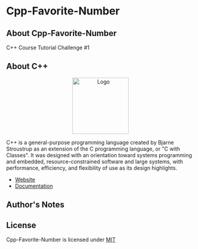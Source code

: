 # Cpp-Favorite-Number

## About Cpp-Favorite-Number

<p>C++ Course Tutorial Challenge #1</p>

## About C++

<p align="center"><img src="https://i.imgur.com/qJiroU9.png" width="150px" height="auto" alt="Logo"></a></p>

<p>C++ is a general-purpose programming language created by Bjarne Stroustrup as an extension of the C programming language, or "C with Classes". It was designed with an orientation toward systems programming and embedded, resource-constrained software and large systems, with performance, efficiency, and flexibility of use as its design highlights.</p>

* [Website](https://isocpp.org/)
* [Documentation](https://docs.microsoft.com/en-us/cpp/)

## Author's Notes

## License

Cpp-Favorite-Number is licensed under [MIT](https://choosealicense.com/licenses/mit/)
